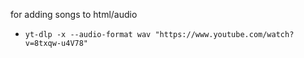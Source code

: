 for adding songs to html/audio

- `yt-dlp -x --audio-format wav "https://www.youtube.com/watch?v=8txqw-u4V78"`
